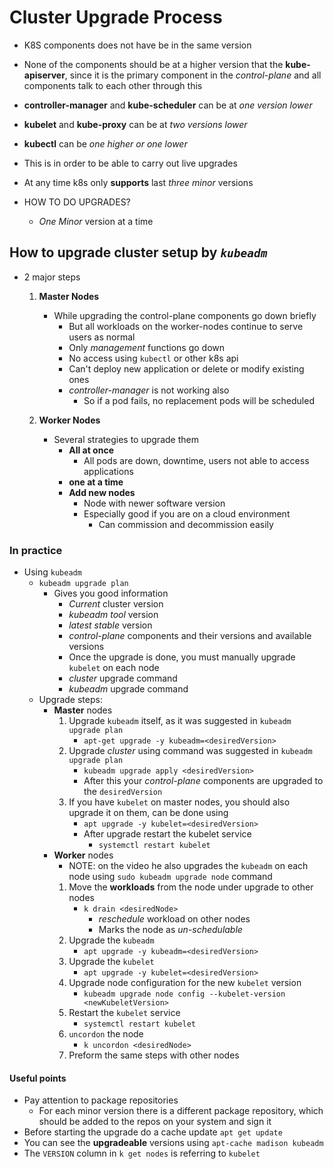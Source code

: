 Cluster Upgrade Process
=======================
 - K8S components does not have be in the same version
 - None of the components should be at a higher version that the **kube-apiserver**, since it is the primary component in the *control-plane* and all components talk to each other through this
 - **controller-manager** and **kube-scheduler** can be at *one version lower*
- **kubelet** and **kube-proxy** can be at *two versions lower*
- **kubectl** can be *one higher or one lower*
- This is in order to be able to carry out live upgrades
- At any time k8s only **supports** last *three minor* versions

- HOW TO DO UPGRADES?
   - *One Minor* version at a time

## How to upgrade cluster setup by *`kubeadm`*
- 2 major steps
   1. **Master Nodes**
      - While upgrading the control-plane components go down briefly
         - But all workloads on the worker-nodes continue to serve users as normal
         - Only *management* functions go down
         - No access using `kubectl` or other k8s api
         - Can't deploy new application or delete or modify existing ones
         - *controller-manager* is not working also
            - So if a pod fails, no replacement pods will be scheduled

   2. **Worker Nodes**
      - Several strategies to upgrade them
         - **All at once**
            - All pods are down, downtime, users not able to access applications
         - **one at a time**
         - **Add new nodes**
            - Node with newer software version
            - Especially good if you are on a cloud environment
               - Can commission and decommission easily

### In practice
   - Using `kubeadm`
      - `kubeadm upgrade plan`
         - Gives you good information
            - *Current* cluster version
            - *kubeadm tool* version
            - *latest stable* version
            - *control-plane* components and their versions and available versions
            - Once the upgrade is done, you must manually upgrade `kubelet` on each node
            - *cluster* upgrade command
            - *kubeadm* upgrade command
      - Upgrade steps:
         - **Master** nodes
            1. Upgrade `kubeadm` itself, as it was suggested in `kubeadm upgrade plan`
               - `apt-get upgrade -y kubeadm=<desiredVersion>`
            2. Upgrade *cluster* using command was suggested in `kubeadm upgrade plan`
               - `kubeadm upgrade apply <desiredVersion>`
               - After this your *control-plane* components are upgraded to the `desiredVersion`
            3. If you have `kubelet` on master nodes, you should also upgrade it on them, can be done using
               - `apt upgrade -y kubelet=<desiredVersion>`
               - After upgrade restart the kubelet service
                  - `systemctl restart kubelet`
         - **Worker** nodes
            - NOTE: on the video he also upgrades the `kubeadm` on each node using `sudo kubeadm upgrade node` command
            1. Move the **workloads** from the node under upgrade to other nodes
               - `k drain <desiredNode>`
                  - *reschedule* workload on other nodes
                  - Marks the node as *un-schedulable*
            2. Upgrade the `kubeadm`
               - `apt upgrade -y kubeadm=<desiredVersion>`
            3. Upgrade the `kubelet`
               - `apt upgrade -y kubelet=<desiredVersion>`
            4. Upgrade node configuration for the new `kubelet` version
               - `kubeadm upgrade node config --kubelet-version <newKubeletVersion>`
            5. Restart the `kubelet` service
               - `systemctl restart kubelet`
            6. `uncordon` the node
               - `k uncordon <desiredNode>`
            7. Preform the same steps with other nodes


#### Useful points
- Pay attention to package repositories
   - For each minor version there is a different package repository, which should be added to the repos on your system and sign it
- Before starting the upgrade do a cache update `apt get update`
- You can see the **upgradeable** versions using `apt-cache madison kubeadm`
- The `VERSION` column in `k get nodes` is referring to `kubelet`
